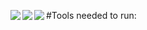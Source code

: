 #Tools needed to run: <img align="left" src="https://www.vectorlogo.zone/logos/linux/linux-icon.svg"><img align="left" src="https://www.vectorlogo.zone/logos/rust-lang/rust-lang-icon.svg"><img align="left" src="https://www.vectorlogo.zone/logos/python/python-icon.svg">
